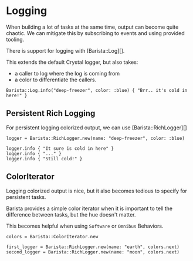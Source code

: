 # Logging

When building a lot of tasks at the same time, output can become quite chaotic.  We can mitigate this by subscribing to events and using provided tooling.

There is support for logging with [Barista::Log][].

This extends the default Crystal logger, but also takes:

* a caller to log where the log is coming from
* a color to differentiate the callers.

```crystal
Barista::Log.info("deep-freezer", color: :blue) { "Brr.. it's cold in here!" }
```

## Persistent Rich Logging

For persistent logging colorized output, we can use [Barista::RichLogger][]

```crystal
logger = Barista::RichLogger.new(name: "deep-freezer", color: :blue)

logger.info { "It sure is cold in here" }
logger.info { "..." }
logger.info { "Still cold!" }
```

## ColorIterator

Logging colorized output is nice, but it also becomes tedious to specify for persistent tasks.  

Barista provides a simple color iterator when it is important to tell the difference between tasks, but the hue doesn't matter.

This becomes helpful when using `Software` or `Omnibus` Behaviors.

```crystal
colors = Barista::ColorIterator.new

first_logger = Barista::RichLogger.new(name: "earth", colors.next)
second_logger = Barista::RichLogger.new(name: "moon", colors.next)
```
